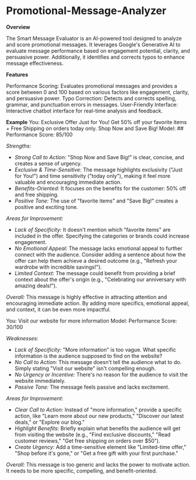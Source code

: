 # Promotional-Message-Analyzer


**Overview**

The Smart Message Evaluator is an AI-powered tool designed to analyze and score promotional messages. It leverages Google's Generative AI to evaluate message performance based on engagement potential, clarity, and persuasive power. Additionally, it identifies and corrects typos to enhance message effectiveness.

**Features**

Performance Scoring: Evaluates promotional messages and provides a score between 0 and 100 based on various factors like engagement, clarity, and persuasive power.
Typo Correction: Detects and corrects spelling, grammar, and punctuation errors in messages.
User-Friendly Interface: Interactive chatbot interface for real-time analysis and feedback.

**Example**
You: Exclusive Offer Just for You! Get 50% off your favorite items + Free Shipping on orders today only. Shop Now and Save Big!
Model: ## Performance Score: 85/100

*Strengths:*

* *Strong Call to Action:* "Shop Now and Save Big!" is clear, concise, and creates a sense of urgency.
* *Exclusive & Time-Sensitive:* The message highlights exclusivity ("Just for You!") and time sensitivity ("today only"), making it feel more valuable and encouraging immediate action.
* *Benefits-Oriented:* It focuses on the benefits for the customer: 50% off and free shipping.
* *Positive Tone:* The use of "favorite items" and "Save Big!" creates a positive and exciting tone.

*Areas for Improvement:*

* *Lack of Specificity:* It doesn't mention which "favorite items" are included in the offer. Specifying the categories or brands could increase engagement.
* *No Emotional Appeal:* The message lacks emotional appeal to further connect with the audience. Consider adding a sentence about how the offer can help them achieve a desired outcome (e.g., "Refresh your wardrobe with incredible savings!").
* *Limited Context:* The message could benefit from providing a brief context about the offer's origin (e.g., "Celebrating our anniversary with amazing deals!").

*Overall:* This message is highly effective in attracting attention and encouraging immediate action.  By adding more specifics, emotional appeal, and context, it can be even more impactful.



You: Visit our website for more information
Model: Performance Score: 30/100

*Weaknesses:*

* *Lack of Specificity:*  "More information" is too vague. What specific information is the audience supposed to find on the website?
* *No Call to Action:* This message doesn't tell the audience what to do. Simply stating "Visit our website" isn't compelling enough.
* *No Urgency or Incentive:* There's no reason for the audience to visit the website immediately.  
* *Passive Tone:* The message feels passive and lacks excitement.

*Areas for Improvement:*

* *Clear Call to Action:*  Instead of "more information," provide a specific action, like "Learn more about our new products," "Discover our latest deals," or "Explore our blog."
* *Highlight Benefits:* Briefly explain what benefits the audience will get from visiting the website (e.g., "Find exclusive discounts," "Read customer reviews," "Get free shipping on orders over $50").
* *Create Urgency:*  Add a time-sensitive element like "Limited-time offer," "Shop before it's gone," or "Get a free gift with your first purchase."

*Overall:* This message is too generic and lacks the power to motivate action. It needs to be more specific, compelling, and benefit-oriented.
